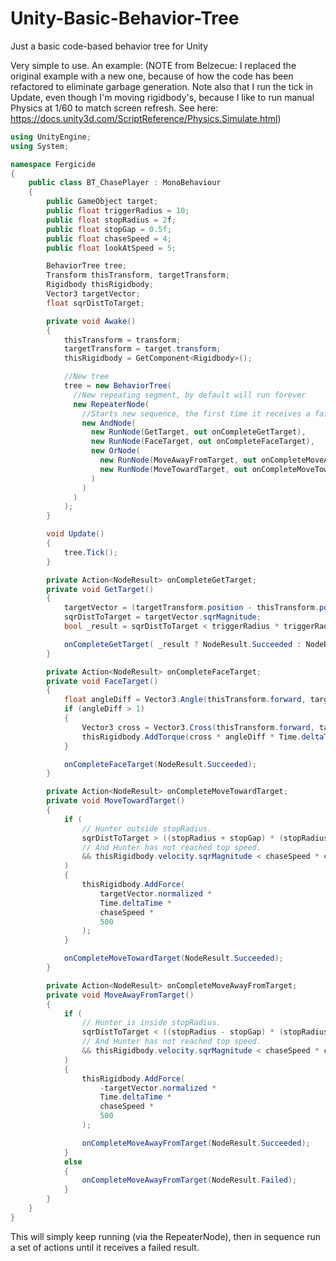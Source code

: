 # Unity-Basic-Behavior-Tree
Just a basic code-based behavior tree for Unity

Very simple to use. An example:
(NOTE from Belzecue: I replaced the original example with a new one, because of how the code has been refactored to eliminate garbage generation.  Note also that I run the tick in Update, even though I'm moving rigidbody's, because I like to run manual Physics at 1/60 to match screen refresh. See here: https://docs.unity3d.com/ScriptReference/Physics.Simulate.html)
```cs
using UnityEngine;
using System;

namespace Fergicide
{
	public class BT_ChasePlayer : MonoBehaviour
	{
		public GameObject target;
		public float triggerRadius = 10;
		public float stopRadius = 2f;
		public float stopGap = 0.5f;
		public float chaseSpeed = 4;
		public float lookAtSpeed = 5;

		BehaviorTree tree;
		Transform thisTransform, targetTransform;
		Rigidbody thisRigidbody;
		Vector3 targetVector;
		float sqrDistToTarget;

		private void Awake()
		{
			thisTransform = transform;
			targetTransform = target.transform;
			thisRigidbody = GetComponent<Rigidbody>();

			//New tree
			tree = new BehaviorTree(
			  //New repeating segment, by default will run forever
			  new RepeaterNode(
				//Starts new sequence, the first time it receives a failure from it's child, it will stop
				new AndNode(
				  new RunNode(GetTarget, out onCompleteGetTarget),
				  new RunNode(FaceTarget, out onCompleteFaceTarget),
				  new OrNode(
					new RunNode(MoveAwayFromTarget, out onCompleteMoveAwayFromTarget),
					new RunNode(MoveTowardTarget, out onCompleteMoveTowardTarget)
				  )
				)
			  )
			);
		}

		void Update()
		{
			tree.Tick();
		}

		private Action<NodeResult> onCompleteGetTarget;
		private void GetTarget()
		{
			targetVector = (targetTransform.position - thisTransform.position);
			sqrDistToTarget = targetVector.sqrMagnitude;
			bool _result = sqrDistToTarget < triggerRadius * triggerRadius;

			onCompleteGetTarget( _result ? NodeResult.Succeeded : NodeResult.Failed);
		}

		private Action<NodeResult> onCompleteFaceTarget;
		private void FaceTarget()
		{
			float angleDiff = Vector3.Angle(thisTransform.forward, targetVector);
			if (angleDiff > 1)
			{
				Vector3 cross = Vector3.Cross(thisTransform.forward, targetVector);
				thisRigidbody.AddTorque(cross * angleDiff * Time.deltaTime * lookAtSpeed);
			}

			onCompleteFaceTarget(NodeResult.Succeeded);
		}

		private Action<NodeResult> onCompleteMoveTowardTarget;
		private void MoveTowardTarget()
		{
			if (
				// Hunter outside stopRadius.
				sqrDistToTarget > ((stopRadius + stopGap) * (stopRadius + stopGap))
				// And Hunter has not reached top speed.
				&& thisRigidbody.velocity.sqrMagnitude < chaseSpeed * chaseSpeed
			)
			{
				thisRigidbody.AddForce(
					targetVector.normalized *
					Time.deltaTime *
					chaseSpeed *
					500
				);
			}

			onCompleteMoveTowardTarget(NodeResult.Succeeded);
		}

		private Action<NodeResult> onCompleteMoveAwayFromTarget;
		private void MoveAwayFromTarget()
		{
			if (
				// Hunter is inside stopRadius.
				sqrDistToTarget < ((stopRadius - stopGap) * (stopRadius - stopGap))
				// And Hunter has not reached top speed.
				&& thisRigidbody.velocity.sqrMagnitude < chaseSpeed * chaseSpeed
			)
			{
				thisRigidbody.AddForce(
					-targetVector.normalized *
					Time.deltaTime *
					chaseSpeed *
					500
				);

				onCompleteMoveAwayFromTarget(NodeResult.Succeeded);
			}
			else
			{
				onCompleteMoveAwayFromTarget(NodeResult.Failed);
			}
		}
	}
}
```
This will simply keep running (via the RepeaterNode), then in sequence run a set of actions until it receives a failed result. 
